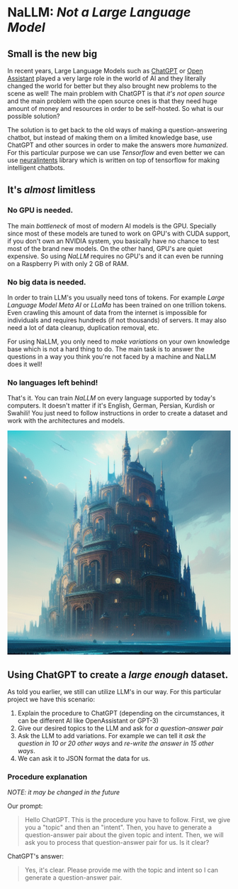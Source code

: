 # NaLLM: _Not a Large Language Model_

## Small is the new big

In recent years, Large Language Models such as [ChatGPT](https://chat.openai.com) or [Open Assistant](https://open-assistant.io) played a very large role in the world of AI and they literally changed the world for better but they also brought new problems to the scene as well! The main problem with ChatGPT is that _it's not open source_ and the main problem with the open source ones is that they need huge amount of money and resources in order to be self-hosted. So what is our possible solution?

The solution is to get back to the old ways of making a question-answering chatbot, but instead of making them on a limited knowledge base, use ChatGPT and other sources in order to make the answers more _humanized_. For this particular purpose we can use _Tensorflow_ and even better we can use [neuralintents](https://github.com/neuralnine/neuralintents) library which is written on top of tensorflow for making intelligent chatbots.

## It's _almost_ limitless

### No GPU is needed.

The main _bottleneck_ of most of modern AI models is the GPU. Specially since most of these models are tuned to work on GPU's with CUDA support, if you don't own an NVIDIA system, you basically have no chance to test most of the brand new models. On the other hand, GPU's are quiet expensive. So using _NaLLM_ requires no GPU's and it can even be running on a Raspberry Pi with only 2 GB of RAM.

### No big data is needed.

In order to train LLM's you usually need tons of tokens. For example _Large Language Model Meta AI_ or _LLaMa_ has been trained on one trillion tokens. Even crawling this amount of data from the internet is impossible for individuals and requires hundreds (if not thousands) of servers. It may also need a lot of data cleanup, duplication removal, etc. 

For using NaLLM, you only need to _make variations_ on your own knowledge base which is not a hard thing to do. The main task is to answer the questions in a way you think you're not faced by a machine and NaLLM does it well!

### No languages left behind!

That's it. You can train _NaLLM_ on every language supported by today's computers. It doesn't matter if it's English, German, Persian, Kurdish or Swahili! You just need to follow instructions in order to create a dataset and work with the architectures and models.

![NLLB](./nallm.png)

## Using ChatGPT to create a _large enough_ dataset.

As told you earlier, we still can utilize LLM's in our way. For this particular project we have this scenario:

1. Explain the procedure to ChatGPT (depending on the circumstances, it can be different AI like OpenAssistant or GPT-3)
2. Give our desired topics to the LLM and ask for _a question-answer pair_
3. Ask the LLM to add variations. For example we can tell it _ask the question in 10 or 20 other ways_ and _re-write the answer in 15 other ways_. 
4. We can ask it to JSON format the data for us.

### Procedure explanation

_NOTE: it may be changed in the future_

Our prompt: 

> Hello ChatGPT. 
> This is the procedure you have to follow. 
> First, we give you a "topic" and then an "intent". Then, you have to generate a question-answer pair about the given topic and intent. Then, we will ask you to process that question-answer pair for us. Is it clear?

ChatGPT's answer: 

> Yes, it's clear. Please provide me with the topic and intent so I can generate a question-answer pair.